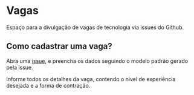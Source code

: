 # Vagas

Espaço para a divulgação de vagas de tecnologia via issues do Github.

## Como cadastrar uma vaga?

Abra uma [issue](https://github.com/Camila-Goms/Vagas-de-Tecnologia/issues), e preencha os dados seguindo o modelo padrão gerado
pela issue.

Informe todos os detalhes da vaga, contendo o nível de experiência desejada e a forma de contração.

